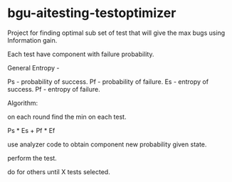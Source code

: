 # bgu-aitesting-testoptimizer

Project for finding optimal sub set of test that will give the max bugs using Information gain.

Each test have component with failure probability.

General Entropy -

Ps - probability of success.
Pf - probability of failure.
Es - entropy of success.
Pf - entropy of failure.

Algorithm:

on each round find the min on each test.

Ps * Es + Pf * Ef

use analyzer code to obtain component new probability given state.

perform the test.

do for others until X tests selected.